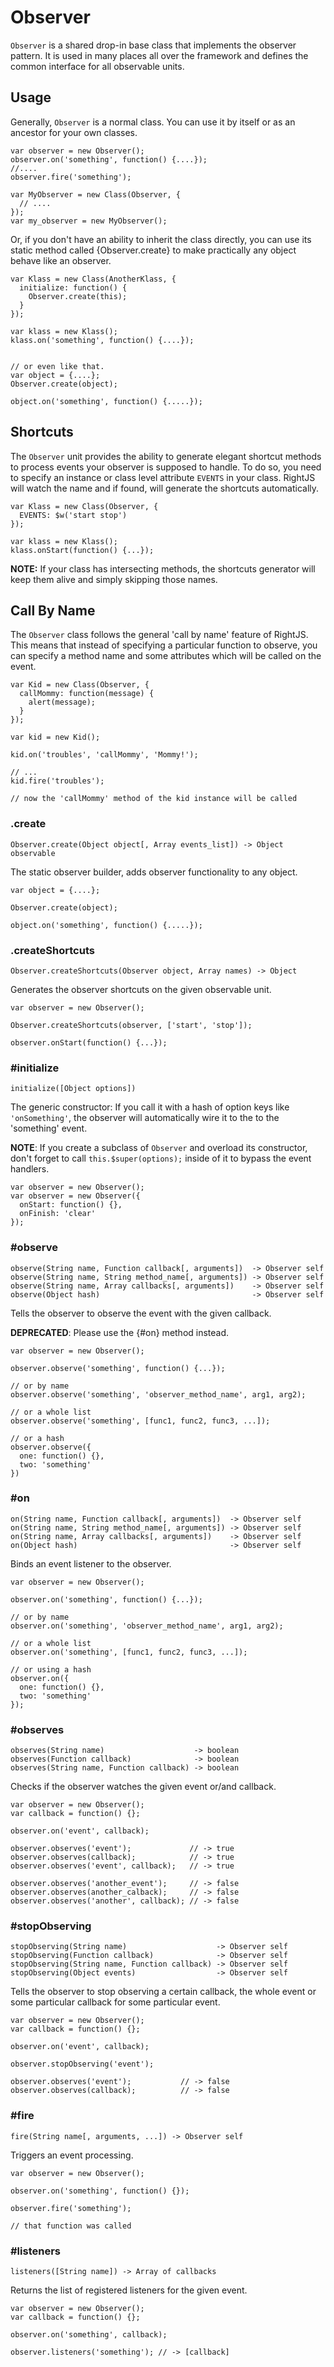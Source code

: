 # Observer

`Observer` is a shared drop-in base class that implements the
observer pattern. It is used in many places all over the framework and
defines the common interface for all observable units.

## Usage
Generally, `Observer` is a normal class. You can use it by itself or as
an ancestor for your own classes.

    var observer = new Observer();
    observer.on('something', function() {....});
    //....
    observer.fire('something');

    var MyObserver = new Class(Observer, {
      // ....
    });
    var my_observer = new MyObserver();

Or, if you don't have an ability to inherit the class directly, you can use
its static method called {Observer.create} to make practically any object
behave like an observer.

    var Klass = new Class(AnotherKlass, {
      initialize: function() {
        Observer.create(this);
      }
    });

    var klass = new Klass();
    klass.on('something', function() {....});


    // or even like that.
    var object = {....};
    Observer.create(object);

    object.on('something', function() {.....});

## Shortcuts

The `Observer` unit provides the ability to generate elegant shortcut
methods to process events your observer is supposed to handle.
To do so, you need to specify an instance or class level attribute
`EVENTS` in your class. RightJS will watch the name and if found,
will generate the shortcuts automatically.

    var Klass = new Class(Observer, {
      EVENTS: $w('start stop')
    });

    var klass = new Klass();
    klass.onStart(function() {...});

__NOTE:__ If your class has intersecting methods, the shortcuts generator
will keep them alive and simply skipping those names.

## Call By Name

The `Observer` class follows the general 'call by name' feature of RightJS.
This means that instead of specifying a particular function to observe, you
can specify a method name and some attributes which will be called on the
event.

    var Kid = new Class(Observer, {
      callMommy: function(message) {
        alert(message);
      }
    });

    var kid = new Kid();

    kid.on('troubles', 'callMommy', 'Mommy!');

    // ...
    kid.fire('troubles');

    // now the 'callMommy' method of the kid instance will be called



### .create

    Observer.create(Object object[, Array events_list]) -> Object observable

The static observer builder, adds observer functionality to any object.

    var object = {....};

    Observer.create(object);

    object.on('something', function() {.....});


### .createShortcuts

    Observer.createShortcuts(Observer object, Array names) -> Object

Generates the observer shortcuts on the given observable unit.

    var observer = new Observer();

    Observer.createShortcuts(observer, ['start', 'stop']);

    observer.onStart(function() {...});

### #initialize

    initialize([Object options])

The generic constructor: If you call it with a hash of option keys like
`'onSomething'`, the observer will automatically wire it to the to the
'something' event.

__NOTE__: If you create a subclass of `Observer` and overload its constructor,
don't forget to call `this.$super(options);` inside of it to bypass the event
handlers.

    var observer = new Observer();
    var observer = new Observer({
      onStart: function() {},
      onFinish: 'clear'
    });

### #observe

    observe(String name, Function callback[, arguments])  -> Observer self
    observe(String name, String method_name[, arguments]) -> Observer self
    observe(String name, Array callbacks[, arguments])    -> Observer self
    observe(Object hash)                                  -> Observer self

Tells the observer to observe the event with the given callback.

__DEPRECATED__: Please use the {#on} method instead.

    var observer = new Observer();

    observer.observe('something', function() {...});

    // or by name
    observer.observe('something', 'observer_method_name', arg1, arg2);

    // or a whole list
    observer.observe('something', [func1, func2, func3, ...]);

    // or a hash
    observer.observe({
      one: function() {},
      two: 'something'
    })


### #on

    on(String name, Function callback[, arguments])  -> Observer self
    on(String name, String method_name[, arguments]) -> Observer self
    on(String name, Array callbacks[, arguments])    -> Observer self
    on(Object hash)                                  -> Observer self

Binds an event listener to the observer.

    var observer = new Observer();

    observer.on('something', function() {...});

    // or by name
    observer.on('something', 'observer_method_name', arg1, arg2);

    // or a whole list
    observer.on('something', [func1, func2, func3, ...]);

    // or using a hash
    observer.on({
      one: function() {},
      two: 'something'
    });


### #observes

    observes(String name)                    -> boolean
    observes(Function callback)              -> boolean
    observes(String name, Function callback) -> boolean

Checks if the observer watches the given event or/and callback.

    var observer = new Observer();
    var callback = function() {};

    observer.on('event', callback);

    observer.observes('event');             // -> true
    observer.observes(callback);            // -> true
    observer.observes('event', callback);   // -> true

    observer.observes('another_event');     // -> false
    observer.observes(another_calback);     // -> false
    observer.observes('another', callback); // -> false


### #stopObserving

    stopObserving(String name)                    -> Observer self
    stopObserving(Function callback)              -> Observer self
    stopObserving(String name, Function callback) -> Observer self
    stopObserving(Object events)                  -> Observer self

Tells the observer to stop observing a certain callback, the whole event or
some particular callback for some particular event.

    var observer = new Observer();
    var callback = function() {};

    observer.on('event', callback);

    observer.stopObserving('event');

    observer.observes('event');           // -> false
    observer.observes(callback);          // -> false


### #fire

    fire(String name[, arguments, ...]) -> Observer self

Triggers an event processing.

    var observer = new Observer();

    observer.on('something', function() {});

    observer.fire('something');

    // that function was called


### #listeners

    listeners([String name]) -> Array of callbacks

Returns the list of registered listeners for the given event.

    var observer = new Observer();
    var callback = function() {};

    observer.on('something', callback);

    observer.listeners('something'); // -> [callback]


